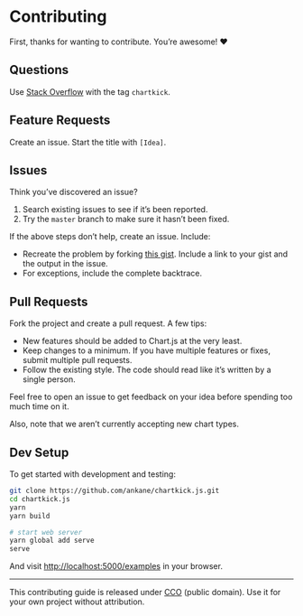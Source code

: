 # Contributing

First, thanks for wanting to contribute. You’re awesome! :heart:

## Questions

Use [Stack Overflow](https://stackoverflow.com/) with the tag `chartkick`.

## Feature Requests

Create an issue. Start the title with `[Idea]`.

## Issues

Think you’ve discovered an issue?

1. Search existing issues to see if it’s been reported.
2. Try the `master` branch to make sure it hasn’t been fixed.

If the above steps don’t help, create an issue. Include:

- Recreate the problem by forking [this gist](https://gist.github.com/ankane/2e92c0ff9c138db7bf482209920466bf). Include a link to your gist and the output in the issue.
- For exceptions, include the complete backtrace.

## Pull Requests

Fork the project and create a pull request. A few tips:

- New features should be added to Chart.js at the very least.
- Keep changes to a minimum. If you have multiple features or fixes, submit multiple pull requests.
- Follow the existing style. The code should read like it’s written by a single person.

Feel free to open an issue to get feedback on your idea before spending too much time on it.

Also, note that we aren’t currently accepting new chart types.

## Dev Setup

To get started with development and testing:

```sh
git clone https://github.com/ankane/chartkick.js.git
cd chartkick.js
yarn
yarn build

# start web server
yarn global add serve
serve
```

And visit [http://localhost:5000/examples](http://localhost:5000/examples) in your browser.

---

This contributing guide is released under [CCO](https://creativecommons.org/publicdomain/zero/1.0/) (public domain). Use it for your own project without attribution.

